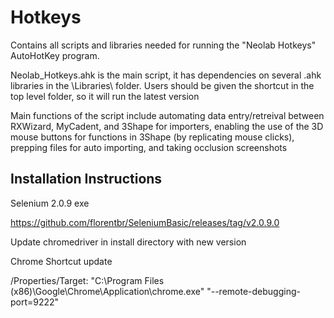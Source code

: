 # Hotkeys

Contains all scripts and libraries needed for running the "Neolab Hotkeys" AutoHotKey program. 

Neolab_Hotkeys.ahk is the main script, it has dependencies on several .ahk libraries in the \Libraries\ folder. Users should be given the shortcut in the top level folder, so it will run the latest version 

Main functions of the script include automating data entry/retreival between RXWizard, MyCadent, and 3Shape for importers, enabling the use of the 3D mouse buttons for functions in 3Shape (by replicating mouse clicks), prepping files for auto importing, and taking occlusion screenshots



## Installation Instructions 

Selenium 2.0.9 exe

https://github.com/florentbr/SeleniumBasic/releases/tag/v2.0.9.0

Update chromedriver in install directory with new version

Chrome Shortcut update

/Properties/Target:   "C:\Program Files (x86)\Google\Chrome\Application\chrome.exe" "--remote-debugging-port=9222"
